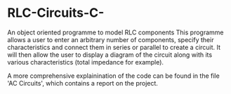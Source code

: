 # RLC-Circuits-C-
An object oriented programme to model RLC components 
This programme allows a user to enter an arbitrary number of components, specify their characteristics and 
connect them in series or parallel to create a circuit. It will then allow the user to display a diagram of the circuit along with 
its various characteristics (total impedance for example).

A more comprehensive explainination of the code can be found in the file 'AC Circuits', which contains a report on the project. 

